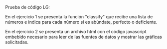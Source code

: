 Prueba de código LG:

En el ejercicio 1 se presenta la función "classify" que recibe una lista de números e
indica para cada número si es abúndate, perfecto o deficiente.

En el ejercicio 2 se presenta un archivo html con el código javascript embebido necesario
para leer de las fuentes de datos y mostrar las gráficas solicitadas.
